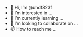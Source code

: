 - 👋 Hi, I’m @uhdf823f
- 👀 I’m interested in ...
- 🌱 I’m currently learning ...
- 💞️ I’m looking to collaborate on ...
- 📫 How to reach me ...

<!---
uhdf823f/uhdf823f is a ✨ special ✨ repository because its `README.md` (this file) appears on your GitHub profile.
You can click the Preview link to take a look at your changes.
--->
